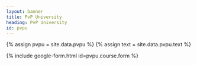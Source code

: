 ```yaml
---
layout: banner
title: PvP University
heading: PvP University
id: pvpu
---
```


{% assign pvpu = site.data.pvpu %}
{% assign text = site.data.pvpu.text %}

{% include google-form.html id=pvpu.course.form %}
